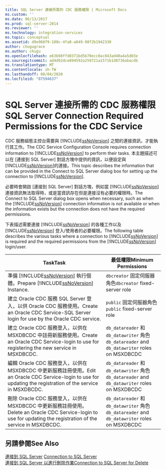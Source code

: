 ```yaml
---
title: SQL Server 連線所需的 CDC 服務權限 | Microsoft Docs
ms.custom: ''
ms.date: 06/13/2017
ms.prod: sql-server-2014
ms.reviewer: ''
ms.technology: integration-services
ms.topic: conceptual
ms.assetid: d9e968f9-180c-4fa0-a849-98f2b1942330
author: chugugrace
ms.author: chugu
ms.openlocfilehash: e63b98ffd0371bd5b70ecc0ac843ad40a4a5d03e
ms.sourcegitcommit: ad4d92dce894592a259721a1571b1d8736abacdb
ms.translationtype: MT
ms.contentlocale: zh-TW
ms.lasthandoff: 08/04/2020
ms.locfileid: "87594637"
---
```

# <a name="sql-server-connection-required-permissions-for-the-cdc-service"></a><span data-ttu-id="43408-102">SQL Server 連接所需的 CDC 服務權限</span><span class="sxs-lookup"><span data-stu-id="43408-102">SQL Server Connection Required Permissions for the CDC Service</span></span>
  <span data-ttu-id="43408-103">CDC 服務組態主控台需要與 [!INCLUDE[ssNoVersion](../../includes/ssnoversion-md.md)] 之間的連接資訊，才能執行其工作。</span><span class="sxs-lookup"><span data-stu-id="43408-103">The CDC Service Configuration Console requires connection information to [!INCLUDE[ssNoVersion](../../includes/ssnoversion-md.md)] to perform their tasks.</span></span> <span data-ttu-id="43408-104">本主題描述可以在 [連接到 SQL Server] 對話方塊中提供的資訊，以便設定與 [!INCLUDE[ssNoVersion](../../includes/ssnoversion-md.md)]的連接。</span><span class="sxs-lookup"><span data-stu-id="43408-104">This topic describes the information that can be provided in the Connect to SQL Server dialog box for setting up the connection to [!INCLUDE[ssNoVersion](../../includes/ssnoversion-md.md)].</span></span>  
  
 <span data-ttu-id="43408-105">必要時會開啟 [連接到 SQL Server] 對話方塊，例如當 [!INCLUDE[ssNoVersion](../../includes/ssnoversion-md.md)] 連接資訊無法取得時，或是當資訊存在但是連接沒有必要的權限時。</span><span class="sxs-lookup"><span data-stu-id="43408-105">The Connect to SQL Server dialog box opens when necessary, such as when the [!INCLUDE[ssNoVersion](../../includes/ssnoversion-md.md)] connection information is not available or when the information exists but the connection does not have the required permissions.</span></span>  
  
 <span data-ttu-id="43408-106">下表描述需要連接 [!INCLUDE[ssNoVersion](../../includes/ssnoversion-md.md)] 的各種工作以及 [!INCLUDE[ssNoVersion](../../includes/ssnoversion-md.md)] 登入/使用者的必要權限。</span><span class="sxs-lookup"><span data-stu-id="43408-106">The following table describes the various tasks where a connection to [!INCLUDE[ssNoVersion](../../includes/ssnoversion-md.md)] is required and the required permissions from the [!INCLUDE[ssNoVersion](../../includes/ssnoversion-md.md)] login/user.</span></span>  
  
|<span data-ttu-id="43408-107">Task</span><span class="sxs-lookup"><span data-stu-id="43408-107">Task</span></span>|<span data-ttu-id="43408-108">最低權限</span><span class="sxs-lookup"><span data-stu-id="43408-108">Minimum Permissions</span></span>|  
|----------|-------------------------|  
|<span data-ttu-id="43408-109">準備 [!INCLUDE[ssNoVersion](../../includes/ssnoversion-md.md)] 執行個體。</span><span class="sxs-lookup"><span data-stu-id="43408-109">Prepare [!INCLUDE[ssNoVersion](../../includes/ssnoversion-md.md)] Instance.</span></span>|<span data-ttu-id="43408-110">`dbcreator` 固定伺服器角色</span><span class="sxs-lookup"><span data-stu-id="43408-110">`dbcreator` fixed-server role</span></span>|  
|<span data-ttu-id="43408-111">建立 Oracle CDC 服務 SQL Server 登入，以供 Oracle CDC 服務使用。</span><span class="sxs-lookup"><span data-stu-id="43408-111">Create an Oracle CDC Service-SQL Server login for use by the Oracle CDC service.</span></span>|<span data-ttu-id="43408-112">`public` 固定伺服器角色</span><span class="sxs-lookup"><span data-stu-id="43408-112">`public` fixed-server role</span></span>|  
|<span data-ttu-id="43408-113">建立 Oracle CDC 服務登入，以供在 MSXDBCDC 中註冊新服務使用。</span><span class="sxs-lookup"><span data-stu-id="43408-113">Create an Oracle CDC Service-login to use for registering the new service in MSXDBCDC.</span></span>|<span data-ttu-id="43408-114">`db_datareader` 和 `db_datawriter` 角色</span><span class="sxs-lookup"><span data-stu-id="43408-114">`db_datareader` and `db_datawriter` roles on MSXDBCDC</span></span>|  
|<span data-ttu-id="43408-115">編輯 Oracle CDC 服務登入，以供在 MSXDBCDC 中更新服務註冊使用。</span><span class="sxs-lookup"><span data-stu-id="43408-115">Edit an Oracle CDC Service-login to use for updating the registration of the service in MSXDBCDC.</span></span>|<span data-ttu-id="43408-116">`db_datareader` 和 `db_datawriter` 角色</span><span class="sxs-lookup"><span data-stu-id="43408-116">`db_datareader` and `db_datawriter` roles on MSXDBCDC</span></span>|  
|<span data-ttu-id="43408-117">刪除 Oracle CDC 服務登入，以供在 MSXDBCDC 中更新服務註冊使用。</span><span class="sxs-lookup"><span data-stu-id="43408-117">Delete an Oracle CDC Service-login to use for updating the registration of the service in MSXDBCDC.</span></span>|<span data-ttu-id="43408-118">`db_datareader` 和 `db_datawriter` 角色</span><span class="sxs-lookup"><span data-stu-id="43408-118">`db_datareader` and `db_datawriter` roles on MSXDBCDC</span></span>|  
  
## <a name="see-also"></a><span data-ttu-id="43408-119">另請參閱</span><span class="sxs-lookup"><span data-stu-id="43408-119">See Also</span></span>  
 <span data-ttu-id="43408-120">[連接到 SQL Server](connection-to-sql-server.md) </span><span class="sxs-lookup"><span data-stu-id="43408-120">[Connection to SQL Server](connection-to-sql-server.md) </span></span>  
 [<span data-ttu-id="43408-121">連接到 SQL Server 以進行刪除作業</span><span class="sxs-lookup"><span data-stu-id="43408-121">Connection to SQL Server for Delete</span></span>](connection-to-sql-server-for-delete.md)  
  
  
